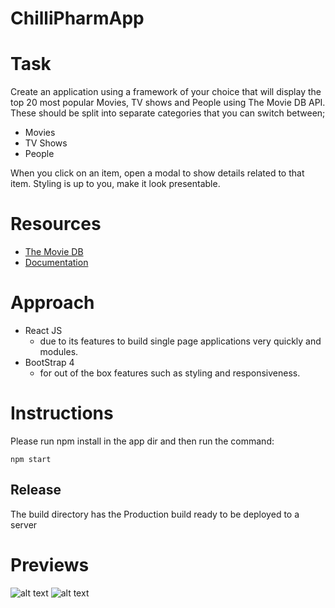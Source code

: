 # ChilliPharmApp

# Task

Create an application using a framework of your choice that will display the top 20
most popular Movies, TV shows and People using The Movie DB API.
These should be split into separate categories that you can switch between;

* Movies
* TV Shows
* People

When you click on an item, open a modal to show details related to that item.
Styling is up to you, make it look presentable.

# Resources
* [The Movie DB](https://www.themoviedb.org/)
* [Documentation](https://developers.themoviedb.org/3)

# Approach
* React JS
  * due to its features to build single page applications very quickly and modules.
* BootStrap 4
  * for out of the box features such as styling and responsiveness.

# Instructions
Please run npm install in the app dir and then run the command: 
```
npm start
```
## Release
The build directory has the Production build ready to be deployed to a server

# Previews

![alt text](https://github.com/tejpal-sohal/TMDbapp/tree/master/web.jpg "Movie DB")
![alt text](https://github.com/tejpal-sohal/TMDbapp/tree/master/mobile.jpg "Movie DB")